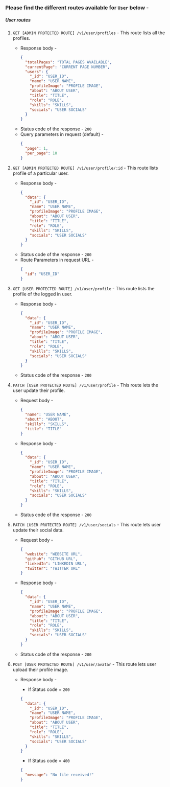 ### Please find the different routes available for `User` below -

##### **User routes**

1. `GET [ADMIN PROTECTED ROUTE] /v1/user/profiles` - This route lists all the profiles.

   - Response body -
     ```json
     {
       "totalPages": "TOTAL PAGES AVAILABLE",
       "currentPage": "CURRENT PAGE NUMBER",
       "users": {
         "_id": "USER_ID",
         "name": "USER NAME",
         "profileImage": "PROFILE IMAGE",
         "about": "ABOUT USER",
         "title": "TITLE",
         "role": "ROLE",
         "skills": "SKILLS",
         "socials": "USER SOCIALS"
       }
     }
     ```
   - Status code of the response - `200`
   - Query parameters in request (default) -
     ```json
     {
       "page": 1,
       "per_page": 10
     }
     ```
2. `GET [ADMIN PROTECTED ROUTE] /v1/user/profile/:id` - This route lists profile of a particular user.

   - Response body -
     ```json
     {
       "data": {
         "_id": "USER_ID",
         "name": "USER NAME",
         "profileImage": "PROFILE IMAGE",
         "about": "ABOUT USER",
         "title": "TITLE",
         "role": "ROLE",
         "skills": "SKILLS",
         "socials": "USER SOCIALS"
       }
     }
     ```
   - Status code of the response - `200`
   - Route Parameters in request URL -
     ```json
     {
       "id": "USER_ID"
     }
     ```
3. `GET [USER PROTECTED ROUTE] /v1/user/profile` - This route lists the profile of the logged in user.

   - Response body -
     ```json
     {
       "data": {
         "_id": "USER_ID",
         "name": "USER NAME",
         "profileImage": "PROFILE IMAGE",
         "about": "ABOUT USER",
         "title": "TITLE",
         "role": "ROLE",
         "skills": "SKILLS",
         "socials": "USER SOCIALS"
       }
     }
     ```
   - Status code of the response - `200`
4. `PATCH [USER PROTECTED ROUTE] /v1/user/profile` - This route lets the user update their profile.
   - Request body -
     ```json
     {
       "name": "USER NAME",
       "about": "ABOUT",
       "skills": "SKILLS",
       "title": "TITLE"
     }
     ```
   - Response body -
     ```json
     {
       "data": {
         "_id": "USER_ID",
         "name": "USER NAME",
         "profileImage": "PROFILE IMAGE",
         "about": "ABOUT USER",
         "title": "TITLE",
         "role": "ROLE",
         "skills": "SKILLS",
         "socials": "USER SOCIALS"
       }
     }
     ```
   - Status code of the response - `200`
5. `PATCH [USER PROTECTED ROUTE] /v1/user/socials` - This route lets user update their social data.

   - Request body -
     ```json
     {
       "website": "WEBSITE URL",
       "github": "GITHUB URL",
       "linkedIn": "LINKEDIN URL",
       "twitter": "TWITTER URL"
     }
     ```
   - Response body -
     ```json
     {
       "data": {
         "_id": "USER_ID",
         "name": "USER NAME",
         "profileImage": "PROFILE IMAGE",
         "about": "ABOUT USER",
         "title": "TITLE",
         "role": "ROLE",
         "skills": "SKILLS",
         "socials": "USER SOCIALS"
       }
     }
     ```
   - Status code of the response - `200`

6. `POST [USER PROTECTED ROUTE] /v1/user/avatar` - This route lets user upload their profile image.

   - Response body -

     - If Status code = `200`

     ```json
     {
       "data": {
         "_id": "USER_ID",
         "name": "USER NAME",
         "profileImage": "PROFILE IMAGE",
         "about": "ABOUT USER",
         "title": "TITLE",
         "role": "ROLE",
         "skills": "SKILLS",
         "socials": "USER SOCIALS"
       }
     }
     ```

     - If Status code = `400`

     ```json
     {
       "message": "No file received!"
     }
     ```
